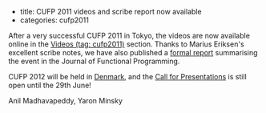 - title: CUFP 2011 videos and scribe report now available
- categories: cufp2011

After a very successful CUFP 2011 in Tokyo, the videos are now available online in the [Videos \(tag: cufp2011\)](http://cufp.org/videos/keyword/2161.html) section. Thanks to Marius Eriksen's excellent scribe notes, we have also published a [formal report](http://journals.cambridge.org/repo_A85vaWut) summarising the event in the Journal of Functional Programming.

CUFP 2012 will be held in [Denmark](http://cufp.org/conference/2012.html), and the [Call for Presentations](http://cufp.org/cufp-2012-call-presentations.html) is still open until the 29th June!

Anil Madhavapeddy, Yaron Minsky

